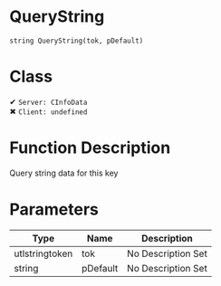 # QueryString
```
string QueryString(tok, pDefault)
```
# Class
✔ `Server: CInfoData`  
✖ `Client: undefined`  

# Function Description
Query string data for this key
# Parameters
Type|Name|Description
--|--|--
utlstringtoken|tok|No Description Set
string|pDefault|No Description Set
